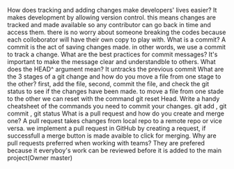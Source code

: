 How does tracking and adding changes make developers' lives easier?
It makes development by allowing version control. this means changes are tracked and made available so any contributor can go back in time and access them. there is no worry about someone breaking the codes because each colloborator will have their own copy to play with.
What is a commit?
A commit is the act of saving changes made. in other words, we use a commit to track a change.
What are the best practices for commit messages?
It's important to make the message clear and understandble to others. 
What does the HEAD^ argument mean?
It untracks the previous commit 
What are the 3 stages of a git change and how do you 
move a file from one stage to the other?
first, add the file, second, commit the file, and check the git status to see if the changes have been made. to move a file from one stade to the other we can reset with the command git reset Head.
Write a handy cheatsheet of the commands you need to commit your changes.
git add , git commit , git status
What is a pull request and how do you create and merge one?
A pull request takes changes from local repo to a remote repo or vice versa. we implement a pull request in GitHub by creating a request, if successfull a merge button is made avaible to click for merging.
Why are pull requests preferred when working with teams?
They are prefered because it everyboy's work can be reviewed before it is added to the main project(Owner master)

